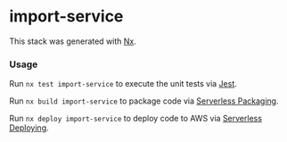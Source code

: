 # import-service

This stack was generated with [Nx](https://nx.dev).

### Usage

Run `nx test import-service` to execute the unit tests via [Jest](https://jestjs.io).

Run `nx build import-service` to package code via [Serverless Packaging](https://www.serverless.com/framework/docs/providers/aws/guide/packaging).

Run `nx deploy import-service` to deploy code to AWS via [Serverless Deploying](https://www.serverless.com/framework/docs/providers/aws/guide/deploying).
